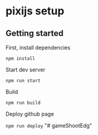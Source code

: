 # pixijs setup

## Getting started

First, install dependencies

`npm install`

Start dev server

`npm run start`

Build 

`npm run build`

Deploy github page 

`npm run deploy`
"# gameShootEdg" 
